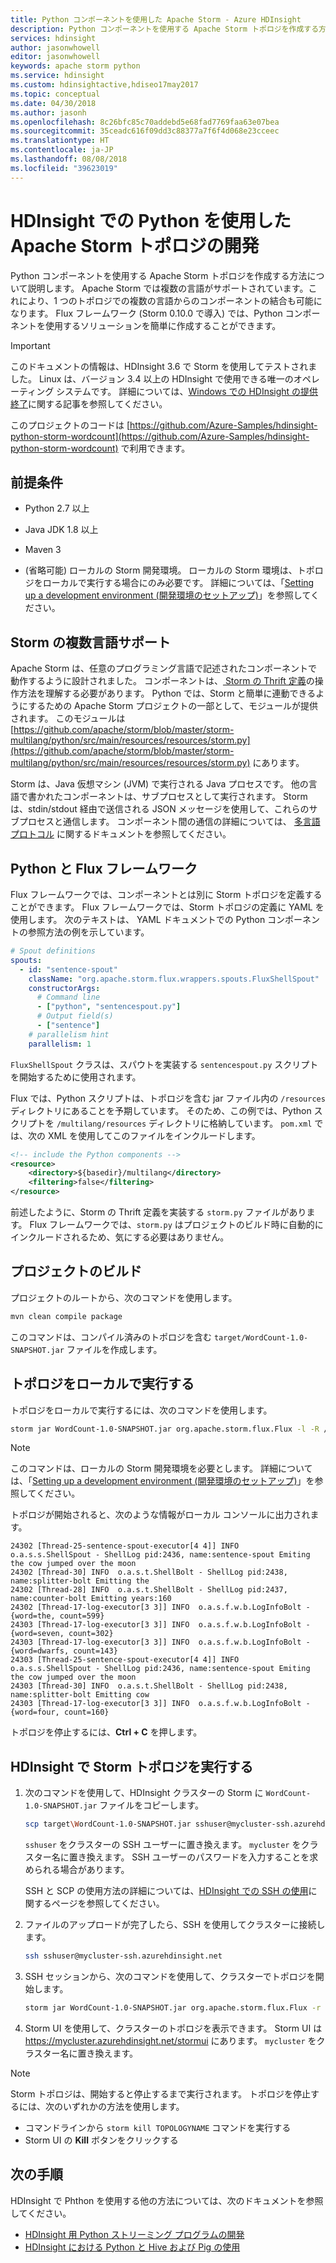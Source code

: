 ```yaml
---
title: Python コンポーネントを使用した Apache Storm - Azure HDInsight
description: Python コンポーネントを使用する Apache Storm トポロジを作成する方法について説明します。
services: hdinsight
author: jasonwhowell
editor: jasonwhowell
keywords: apache storm python
ms.service: hdinsight
ms.custom: hdinsightactive,hdiseo17may2017
ms.topic: conceptual
ms.date: 04/30/2018
ms.author: jasonh
ms.openlocfilehash: 8c26bfc85c70addebd5e68fad7769faa63e07bea
ms.sourcegitcommit: 35ceadc616f09dd3c88377a7f6f4d068e23cceec
ms.translationtype: HT
ms.contentlocale: ja-JP
ms.lasthandoff: 08/08/2018
ms.locfileid: "39623019"
---
```

# <a name="develop-apache-storm-topologies-using-python-on-hdinsight"></a>HDInsight での Python を使用した Apache Storm トポロジの開発

Python コンポーネントを使用する Apache Storm トポロジを作成する方法について説明します。 Apache Storm では複数の言語がサポートされています。これにより、1 つのトポロジでの複数の言語からのコンポーネントの結合も可能になります。 Flux フレームワーク (Storm 0.10.0 で導入) では、Python コンポーネントを使用するソリューションを簡単に作成することができます。

> [!IMPORTANT]
> このドキュメントの情報は、HDInsight 3.6 で Storm を使用してテストされました。 Linux は、バージョン 3.4 以上の HDInsight で使用できる唯一のオペレーティング システムです。 詳細については、[Windows での HDInsight の提供終了](../hdinsight-component-versioning.md#hdinsight-windows-retirement)に関する記事を参照してください。

このプロジェクトのコードは [https://github.com/Azure-Samples/hdinsight-python-storm-wordcount](https://github.com/Azure-Samples/hdinsight-python-storm-wordcount) で利用できます。

## <a name="prerequisites"></a>前提条件

* Python 2.7 以上

* Java JDK 1.8 以上

* Maven 3

* (省略可能) ローカルの Storm 開発環境。 ローカルの Storm 環境は、トポロジをローカルで実行する場合にのみ必要です。 詳細については、「[Setting up a development environment (開発環境のセットアップ)](http://storm.apache.org/releases/1.1.2/Setting-up-development-environment.html)」を参照してください。

## <a name="storm-multi-language-support"></a>Storm の複数言語サポート

Apache Storm は、任意のプログラミング言語で記述されたコンポーネントで動作するように設計されました。 コンポーネントは、[ Storm の Thrift 定義](https://github.com/apache/storm/blob/master/storm-core/src/storm.thrift)の操作方法を理解する必要があります。 Python では、Storm と簡単に連動できるようにするための Apache Storm プロジェクトの一部として、モジュールが提供されます。 このモジュールは [https://github.com/apache/storm/blob/master/storm-multilang/python/src/main/resources/resources/storm.py](https://github.com/apache/storm/blob/master/storm-multilang/python/src/main/resources/resources/storm.py) にあります。

Storm は、Java 仮想マシン (JVM) で実行される Java プロセスです。 他の言語で書かれたコンポーネントは、サブプロセスとして実行されます。 Storm は、stdin/stdout 経由で送信される JSON メッセージを使用して、これらのサブプロセスと通信します。 コンポーネント間の通信の詳細については、 [多言語プロトコル](https://storm.apache.org/documentation/Multilang-protocol.html) に関するドキュメントを参照してください。

## <a name="python-with-the-flux-framework"></a>Python と Flux フレームワーク

Flux フレームワークでは、コンポーネントとは別に Storm トポロジを定義することができます。 Flux フレームワークでは、Storm トポロジの定義に YAML を使用します。 次のテキストは、 YAML ドキュメントでの Python コンポーネントの参照方法の例を示しています。

```yaml
# Spout definitions
spouts:
  - id: "sentence-spout"
    className: "org.apache.storm.flux.wrappers.spouts.FluxShellSpout"
    constructorArgs:
      # Command line
      - ["python", "sentencespout.py"]
      # Output field(s)
      - ["sentence"]
    # parallelism hint
    parallelism: 1
```

`FluxShellSpout` クラスは、スパウトを実装する `sentencespout.py` スクリプトを開始するために使用されます。

Flux では、Python スクリプトは、トポロジを含む jar ファイル内の `/resources` ディレクトリにあることを予期しています。 そのため、この例では、Python スクリプトを `/multilang/resources` ディレクトリに格納しています。 `pom.xml` では、次の XML を使用してこのファイルをインクルードします。

```xml
<!-- include the Python components -->
<resource>
    <directory>${basedir}/multilang</directory>
    <filtering>false</filtering>
</resource>
```

前述したように、Storm の Thrift 定義を実装する `storm.py` ファイルがあります。 Flux フレームワークでは、`storm.py` はプロジェクトのビルド時に自動的にインクルードされるため、気にする必要はありません。

## <a name="build-the-project"></a>プロジェクトのビルド

プロジェクトのルートから、次のコマンドを使用します。

```bash
mvn clean compile package
```

このコマンドは、コンパイル済みのトポロジを含む `target/WordCount-1.0-SNAPSHOT.jar` ファイルを作成します。

## <a name="run-the-topology-locally"></a>トポロジをローカルで実行する

トポロジをローカルで実行するには、次のコマンドを使用します。

```bash
storm jar WordCount-1.0-SNAPSHOT.jar org.apache.storm.flux.Flux -l -R /topology.yaml
```

> [!NOTE]
> このコマンドは、ローカルの Storm 開発環境を必要とします。 詳細については、「[Setting up a development environment (開発環境のセットアップ)](http://storm.apache.org/releases/current/Setting-up-development-environment.html)」を参照してください。

トポロジが開始されると、次のような情報がローカル コンソールに出力されます。


    24302 [Thread-25-sentence-spout-executor[4 4]] INFO  o.a.s.s.ShellSpout - ShellLog pid:2436, name:sentence-spout Emiting the cow jumped over the moon
    24302 [Thread-30] INFO  o.a.s.t.ShellBolt - ShellLog pid:2438, name:splitter-bolt Emitting the
    24302 [Thread-28] INFO  o.a.s.t.ShellBolt - ShellLog pid:2437, name:counter-bolt Emitting years:160
    24302 [Thread-17-log-executor[3 3]] INFO  o.a.s.f.w.b.LogInfoBolt - {word=the, count=599}
    24303 [Thread-17-log-executor[3 3]] INFO  o.a.s.f.w.b.LogInfoBolt - {word=seven, count=302}
    24303 [Thread-17-log-executor[3 3]] INFO  o.a.s.f.w.b.LogInfoBolt - {word=dwarfs, count=143}
    24303 [Thread-25-sentence-spout-executor[4 4]] INFO  o.a.s.s.ShellSpout - ShellLog pid:2436, name:sentence-spout Emiting the cow jumped over the moon
    24303 [Thread-30] INFO  o.a.s.t.ShellBolt - ShellLog pid:2438, name:splitter-bolt Emitting cow
    24303 [Thread-17-log-executor[3 3]] INFO  o.a.s.f.w.b.LogInfoBolt - {word=four, count=160}


トポロジを停止するには、__Ctrl + C__ を押します。

## <a name="run-the-storm-topology-on-hdinsight"></a>HDInsight で Storm トポロジを実行する

1. 次のコマンドを使用して、HDInsight クラスターの Storm に `WordCount-1.0-SNAPSHOT.jar` ファイルをコピーします。

    ```bash
    scp target\WordCount-1.0-SNAPSHOT.jar sshuser@mycluster-ssh.azurehdinsight.net
    ```

    `sshuser` をクラスターの SSH ユーザーに置き換えます。 `mycluster` をクラスター名に置き換えます。 SSH ユーザーのパスワードを入力することを求められる場合があります。

    SSH と SCP の使用方法の詳細については、[HDInsight での SSH の使用](../hdinsight-hadoop-linux-use-ssh-unix.md)に関するページを参照してください。

2. ファイルのアップロードが完了したら、SSH を使用してクラスターに接続します。

    ```bash
    ssh sshuser@mycluster-ssh.azurehdinsight.net
    ```

3. SSH セッションから、次のコマンドを使用して、クラスターでトポロジを開始します。

    ```bash
    storm jar WordCount-1.0-SNAPSHOT.jar org.apache.storm.flux.Flux -r -R /topology.yaml
    ```

3. Storm UI を使用して、クラスターのトポロジを表示できます。 Storm UI は https://mycluster.azurehdinsight.net/stormui にあります。 `mycluster` をクラスター名に置き換えます。

> [!NOTE]
> Storm トポロジは、開始すると停止するまで実行されます。 トポロジを停止するには、次のいずれかの方法を使用します。
>
> * コマンドラインから `storm kill TOPOLOGYNAME` コマンドを実行する
> * Storm UI の **Kill** ボタンをクリックする


## <a name="next-steps"></a>次の手順

HDInsight で Phthon を使用する他の方法については、次のドキュメントを参照してください。

* [HDInsight 用 Python ストリーミング プログラムの開発](../hadoop/apache-hadoop-streaming-python.md)
* [HDInsight における Python と Hive および Pig の使用](../hadoop/python-udf-hdinsight.md)
